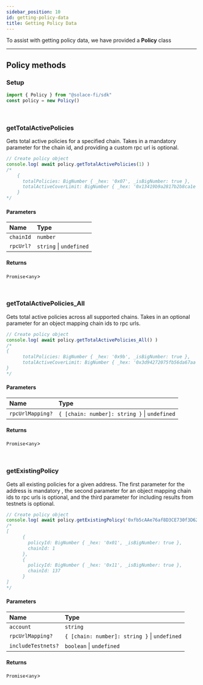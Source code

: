 ```yaml
---
sidebar_position: 10
id: getting-policy-data
title: Getting Policy Data
---
```


To assist with getting policy data, we have provided a **Policy** class

---

## **Policy methods**

### **Setup**
```js
import { Policy } from "@solace-fi/sdk"
const policy = new Policy()
```

<br/>

### **getTotalActivePolicies**

Gets total active policies for a specified chain. Takes in a mandatory parameter for the chain id, and providing a custom rpc url is optional.

```js
// Create policy object
console.log( await policy.getTotalActivePolicies(1) )
/*
    {
      totalPolicies: BigNumber { _hex: '0x07', _isBigNumber: true },
      totalActiveCoverLimit: BigNumber { _hex: '0x13419b9a2817b2b8ca1e', _isBigNumber: true }
    }
*/
```

#### Parameters

| Name | Type |
| :------ | :------ |
| `chainId` | `number` |
| `rpcUrl?` | `string` \| `undefined` |

#### Returns

`Promise`<`any`\>

<br/>

### **getTotalActivePolicies_All**

Gets total active policies across all supported chains. Takes in an optional parameter for an object mapping chain ids to rpc urls.

```js
// Create policy object
console.log( await policy.getTotalActivePolicies_All() )
/*
{
      totalPolicies: BigNumber { _hex: '0x9b', _isBigNumber: true },
      totalActiveCoverLimit: BigNumber { _hex: '0x3d94272075fb56da67aa', _isBigNumber: true }
}
*/
```

#### Parameters

| Name | Type |
| :------ | :------ |
| `rpcUrlMapping?` | `{ [chain: number]: string }` \| `undefined` |

#### Returns

`Promise`<`any`\>

<br/>

### **getExistingPolicy**

Gets all existing policies for a given address. The first parameter for the address is mandatory , the second parameter for an object mapping chain ids to rpc urls is optional, and the third parameter for including results from testnets is optional.

```js
// Create policy object
console.log( await policy.getExistingPolicy('0xfb5cAAe76af8D3CE730f3D62c6442744853d43Ef') )
/*
[
      {
        policyId: BigNumber { _hex: '0x01', _isBigNumber: true },
        chainId: 1
      },
      {
        policyId: BigNumber { _hex: '0x11', _isBigNumber: true },
        chainId: 137
      }
]
*/
```

#### Parameters

| Name | Type |
| :------ | :------ |
| `account` | `string` |
| `rpcUrlMapping?` | `{ [chain: number]: string }` \| `undefined` |
| `includeTestnets?` | `boolean` \| `undefined` |

#### Returns

`Promise`<`any`\>

<br/>